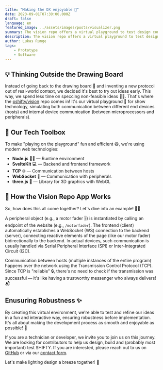 ```yaml
---
title: "Making the DX enjoyable 🎉"
date: 2023-09-01T07:30:00.000Z
draft: false
language: en
featured_image: ../assets/images/posts/visualizer.png
summary: The vision repo offers a virtual playground to test design concepts early, using web technologies to simulate device communication.
description: The vision repo offers a virtual playground to test design concepts early, using web technologies to simulate device communication.
author: Lukas Runge
tags:
    - Prototype
    - Software
---
```


## 💡 Thinking Outside the Drawing Board

Instead of going back to the drawing board 🎨 and inventing a new protocol out of real-world context, we decided it's best to try out ideas early. This way, we spend less time on speccing non-feasible ideas 🚫💡. That's where the [oshifty/vision](https://github.com/oshifty/vision) repo comes in! It's our virtual playground 🛝 for show technology, simulating both communication between different end devices (hosts) and internal device communication (between microprocessors and peripherals).

## 🧰 Our Tech Toolbox

To make "playing on the playground" fun and efficient 😄, we're using modern web technologies:

- **Node.js** 🏃‍♂️ — Runtime environment
- **SvelteKit** 💻 — Backend and frontend framework
- **TCP** 🌐 — Communication between hosts
- **WebSocket** 📡 — Communication with peripherals
- **three.js** 🎨 — Library for 3D graphics with WebGL

## 🚀 How the Vision Repo App Works

So, how does this all come together? Let's dive into an example! 🏊‍♂️

A peripheral object (e.g., a motor fader 🎚️) is instantiated by calling an endpoint of the website (e.g., `/motorfader`). The frontend (client) automatically establishes a WebSocket (WS) connection to the backend (server), connecting reactive elements of the page (like our motor fader) bidirectionally to the backend. In actual devices, such communication is usually handled via Serial Peripheral Interface (SPI) or Inter-Integrated Circuit (I2C).

Communication between hosts (multiple instances of the entire program) happens over the network using the Transmission Control Protocol (TCP). Since TCP is "reliable" 🔒, there's no need to check if the transmission was successful — it's like having a trustworthy messenger who always delivers! 📬

## Enusuring Robustness ✨
By creating this virtual environment, we're able to test and refine our ideas in a fun and interactive way, ensuring robustness before implementation. It's all about making the development process as smooth and enjoyable as possible! 🎈

If you are a technician or developer, we invite you to join us on this journey. We are looking for contributors to help us design, build and (probably most important) test SHIFTY. If you are interested, please reach out to us on [GitHub](https://github.com/oshifty) or via our [contact form](/contact).

Let's make lighting design a breeze together! 🌈